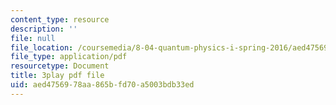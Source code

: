 ```yaml
---
content_type: resource
description: ''
file: null
file_location: /coursemedia/8-04-quantum-physics-i-spring-2016/aed4756978aa865bfd70a5003bdb33ed_NwPOhzDPHKc.pdf
file_type: application/pdf
resourcetype: Document
title: 3play pdf file
uid: aed47569-78aa-865b-fd70-a5003bdb33ed
---
```

